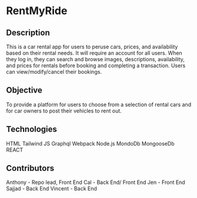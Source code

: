 # RentMyRide

## Description

This is a car rental app for users to peruse cars, prices, and availability based on their rental needs. It will require an account for all users. When they log in, they can search and browse images, descriptions, availability, and prices for rentals before booking and completing a transaction. Users can view/modify/cancel their bookings.

## Objective

To provide a platform for users to choose from a selection of rental cars and for car owners to post their vehicles to rent out.

## Technologies

HTML
Tailwind
JS
Graphql
Webpack
Node.js
MondoDb
MongooseDb
REACT

## Contributors

Anthony - Repo lead, Front End
Cal - Back End/ Front End
Jen - Front End
Sajjad - Back End
Vincent - Back End
